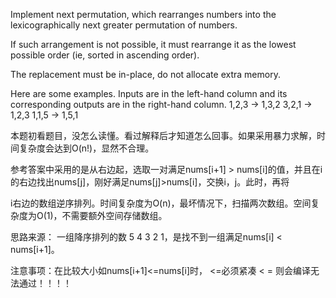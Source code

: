 Implement next permutation, which rearranges numbers into the lexicographically next greater permutation of numbers.

If such arrangement is not possible, it must rearrange it as the lowest possible order (ie, sorted in ascending order).

The replacement must be in-place, do not allocate extra memory.

Here are some examples. Inputs are in the left-hand column and its corresponding outputs are in the right-hand column. 1,2,3 → 1,3,2 3,2,1 → 1,2,3 1,1,5 → 1,5,1

本题初看题目，没怎么读懂。看过解释后才知道怎么回事。如果采用暴力求解，时间复杂度会达到O(n!)，显然不合理。

参考答案中采用的是从右边起，选取一对满足nums[i+1] > nums[i]的值，并且在i的右边找出nums[j]，刚好满足nums[j]>nums[i]，交换i，j。此时，再将

i右边的数组逆序排列。时间复杂度为O(n)，最坏情况下，扫描两次数组。空间复杂度为O(1)，不需要额外空间存储数组。

思路来源： 一组降序排列的数 5 4 3 2 1，是找不到一组满足nums[i] < nums[i+1]。

注意事项：在比较大小如nums[i+1]<=nums[i]时， <=必须紧凑 < = 则会编译无法通过！！！！
